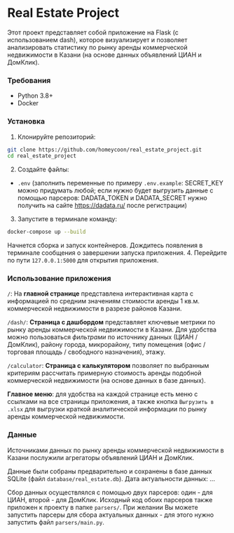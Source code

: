 # Real Estate Project

Этот проект представляет собой приложение на Flask (с использованием dash), 
которое визуализирует и позволяет анализировать статистику по рынку аренды коммерческой 
недвижимости в Казани (на основе данных объявлений ЦИАН и ДомКлик).

### Требования
- Python 3.8+
- Docker

### Установка
1. Клонируйте репозиторий:
```bash
git clone https://github.com/homeycoon/real_estate_project.git
cd real_estate_project
```
2. Создайте файлы:
- `.env` (заполнить переменные по примеру `.env.example`: SECRET_KEY можно придумать любой; если нужно будет выгрузить данные с помощью парсеров: DADATA_TOKEN и DADATA_SECRET нужно получить на сайте https://dadata.ru/ после регистрации)
3. Запустите в терминале команду:
```bash
docker-compose up --build
```
Начнется сборка и запуск контейнеров. Дождитесь появления в
терминале сообщения о завершении запуска приложения.
4. Перейдите по пути `127.0.0.1:5000` для открытия приложения.

### Использование приложения
`/`: На **главной странице** представлена интерактивная карта с информацией по средним значениям стоимости аренды 1 кв.м. коммерческой недвижимости в разрезе районов Казани.



`/dash/`: **Страница с дашбордом** представляет ключевые метрики по рынку аренды коммерческой недвижимости в Казани. Для удобства можно пользоваться _фильтрами_ по источнику данных (ЦИАН / ДомКлик), району города, микрорайону, типу помещения (офис / торговая площадь / свободного назначения), этажу.

`/calculator`: **Страница с калькулятором** позволяет по выбранным критериям рассчитать примерную стоимость аренды подобной коммерческой недвижимости (на основе данных в базе данных).

**Главное меню**: для удобства на каждой странице есть меню с ссылками на все страницы приложения, а также кнопка `Выгрузить в .xlsx` для выгрузки краткой аналитической информации по рынку аренды коммерческой недвижимости.

### Данные
Источниками данных по рынку аренды коммерческой недвижимости в Казани послужили агрегаторы объявлений ЦИАН и ДомКлик.

Данные были собраны предварительно и сохранены в базе данных SQLite (файл `database/real_estate.db`). Дата актуальности данных: ...

Сбор данных осуществлялся с помощью двух парсеров: один - для ЦИАН, второй - для ДомКлик. Исходный код обоих парсеров также приложен к проекту в папке `parsers/`. При желании Вы можете запустить парсеры для сбора актуальных данных - для этого нужно запустить файл `parsers/main.py`.